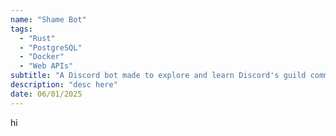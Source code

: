```yaml
---
name: "Shame Bot"
tags:
  - "Rust"
  - "PostgreSQL"
  - "Docker"
  - "Web APIs"
subtitle: "A Discord bot made to explore and learn Discord's guild command registration, design and use of an efficient database schema, and how to containerize software for easy distribution."
description: "desc here"
date: 06/01/2025
---
```


hi
